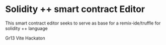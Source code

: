 # Solidity ++ smart contract Editor

This smart contract editor seeks to serve as base for a remix-ide/truffle for solidity ++ language

 Gr13 Vite Hackaton

